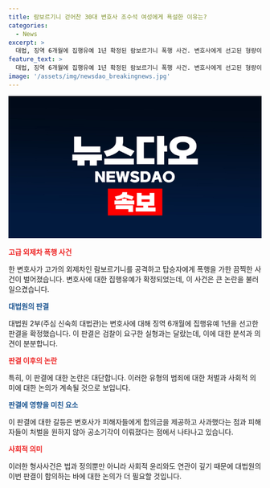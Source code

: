 ```yaml
---
title: 람보르기니 걷어찬 30대 변호사 조수석 여성에게 욕설한 이유는?
categories:
  - News
excerpt: >
  대법, 징역 6개월에 집행유예 1년 확정된 람보르기니 폭행 사건. 변호사에게 선고된 형량이 논란. 고급 외제차를 걷어차고 탑승자를 폭행한 이유는 기분이 나쁘다고 밝혀졌으며, 2심에서는 징역 6개월에 집행유예 1년의 판결이 내려졌다. 박씨가 피해자들에게 합의금을 지급하고 사과한 점이 반영되었지만, 피해자들의 형량 감안을 희망하지 않아 폭행 혐의는 기각됐다. 1심에 비해 형량이 줄어든 이유에 대한 논란이 계속되고 있다.
feature_text: >
  대법, 징역 6개월에 집행유예 1년 확정된 람보르기니 폭행 사건. 변호사에게 선고된 형량이 논란. 고급 외제차를 걷어차고 탑승자를 폭행한 이유는 기분이 나쁘다고 밝혀졌으며, 2심에서는 징역 6개월에 집행유예 1년의 판결이 내려졌다. 박씨가 피해자들에게 합의금을 지급하고 사과한 점이 반영되었지만, 피해자들의 형량 감안을 희망하지 않아 폭행 혐의는 기각됐다. 1심에 비해 형량이 줄어든 이유에 대한 논란이 계속되고 있다.
image: '/assets/img/newsdao_breakingnews.jpg'
---
```


<p><img src="/assets/img/newsdao_breakingnews.jpg" alt="firstkoreanews 속보" /></p>

<p><b><span style="color: #ee2323;">고급 외제차 폭행 사건</span></b></p>

<p data-ke-size="size16">한 변호사가 고가의 외제차인 람보르기니를 공격하고 탑승자에게 폭행을 가한 끔찍한 사건이 벌어졌습니다. 변호사에 대한 집행유예가 확정되었는데, 이 사건은 큰 논란을 불러일으켰습니다.</p>

<p><b><span style="color: #1a5490;">대법원의 판결</span></b></p>

<p data-ke-size="size16">대법원 2부(주심 신숙희 대법관)는 변호사에 대해 징역 6개월에 집행유예 1년을 선고한 판결을 확정했습니다. 이 판결은 검찰이 요구한 실형과는 달랐는데, 이에 대한 분석과 의견이 분분합니다.</p>

<p><b><span style="color: #ee2323;">판결 이후의 논란</span></b></p>

<p data-ke-size="size16">특히, 이 판결에 대한 논란은 대단합니다. 이러한 유형의 범죄에 대한 처벌과 사회적 의미에 대한 논의가 계속될 것으로 보입니다.</p>

<p><b><span style="color: #1a5490;">판결에 영향을 미친 요소</span></b></p>

<p data-ke-size="size16">이 판결에 대한 갈등은 변호사가 피해자들에게 합의금을 제공하고 사과했다는 점과 피해자들이 처벌을 원하지 않아 공소기각이 이뤄졌다는 점에서 나타나고 있습니다.</p>

<p><b><span style="color: #ee2323;">사회적 의미</span></b></p>

<p data-ke-size="size16">이러한 형사사건은 법과 정의뿐만 아니라 사회적 윤리와도 연관이 깊기 때문에 대법원의 이번 판결이 함의하는 바에 대한 논의가 더 필요할 것입니다.</p>

